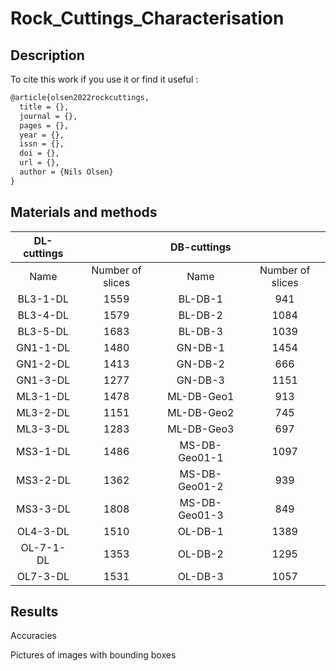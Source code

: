 # Rock_Cuttings_Characterisation

## Description

To cite this work if you use it or find it useful :

```latex
@article{olsen2022rockcuttings,
  title = {},
  journal = {},
  pages = {},
  year = {},
  issn = {},
  doi = {},
  url = {},
  author = {Nils Olsen}
}
```

## Materials and methods

| DL-cuttings 	|                  	|  DB-cuttings  	|                  	|
|:-----------:	|:----------------:	|:-------------:	|:----------------:	|
|     Name    	| Number of slices 	|      Name     	| Number of slices 	|
|   BL3-1-DL  	|       1559       	|    BL-DB-1    	|        941       	|
|   BL3-4-DL  	|       1579       	|    BL-DB-2    	|       1084       	|
|   BL3-5-DL  	|       1683       	|    BL-DB-3    	|       1039       	|
|   GN1-1-DL  	|       1480       	|    GN-DB-1    	|       1454       	|
|   GN1-2-DL  	|       1413       	|    GN-DB-2    	|        666       	|
|   GN1-3-DL  	|       1277       	|    GN-DB-3    	|       1151       	|
|   ML3-1-DL  	|       1478       	|   ML-DB-Geo1  	|        913       	|
|   ML3-2-DL  	|       1151       	|   ML-DB-Geo2  	|        745       	|
|   ML3-3-DL  	|       1283       	|   ML-DB-Geo3  	|        697       	|
|   MS3-1-DL  	|       1486       	| MS-DB-Geo01-1 	|       1097       	|
|   MS3-2-DL  	|       1362       	| MS-DB-Geo01-2 	|        939       	|
|   MS3-3-DL  	|       1808       	| MS-DB-Geo01-3 	|        849       	|
|   OL4-3-DL  	|       1510       	|    OL-DB-1    	|       1389       	|
|  OL-7-1-DL  	|       1353       	|    OL-DB-2    	|       1295       	|
|   OL7-3-DL  	|       1531       	|    OL-DB-3    	|       1057       	|

## Results

Accuracies 

Pictures of images with bounding boxes
